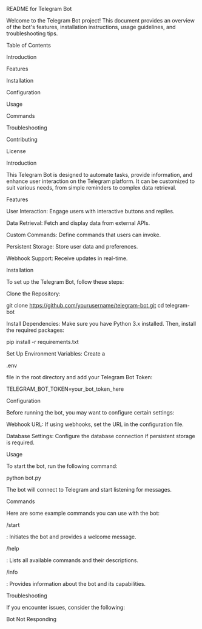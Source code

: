 README for Telegram Bot

Welcome to the Telegram Bot project! This document provides an overview of the bot's features, installation instructions, usage guidelines, and troubleshooting tips.

Table of Contents

Introduction

Features

Installation

Configuration

Usage

Commands

Troubleshooting

Contributing

License

Introduction

This Telegram Bot is designed to automate tasks, provide information, and enhance user interaction on the Telegram platform. It can be customized to suit various needs, from simple reminders to complex data retrieval.

Features

User Interaction: Engage users with interactive buttons and replies.

Data Retrieval: Fetch and display data from external APIs.

Custom Commands: Define commands that users can invoke.

Persistent Storage: Store user data and preferences.

Webhook Support: Receive updates in real-time.

Installation

To set up the Telegram Bot, follow these steps:

Clone the Repository:

git clone https://github.com/yourusername/telegram-bot.git
cd telegram-bot


Install Dependencies: Make sure you have Python 3.x installed. Then, install the required packages:

pip install -r requirements.txt


Set Up Environment Variables: Create a

.env

 file in the root directory and add your Telegram Bot Token:



TELEGRAM_BOT_TOKEN=your_bot_token_here


Configuration

Before running the bot, you may want to configure certain settings:

Webhook URL: If using webhooks, set the URL in the configuration file.

Database Settings: Configure the database connection if persistent storage is required.

Usage

To start the bot, run the following command:

python bot.py


The bot will connect to Telegram and start listening for messages.

Commands

Here are some example commands you can use with the bot:

/start

: Initiates the bot and provides a welcome message.

/help

: Lists all available commands and their descriptions.

/info

: Provides information about the bot and its capabilities.

Troubleshooting

If you encounter issues, consider the following:

Bot Not Responding

